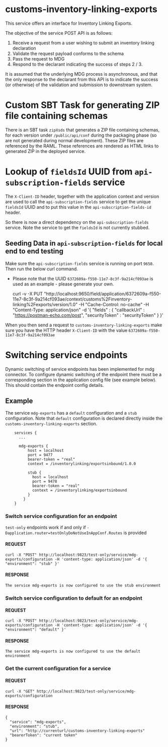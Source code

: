 # customs-inventory-linking-exports

This service offers an interface for Inventory Linking Exports.

The objective of the service POST API is as follows:

1. Receive a request from a user wishing to submit an inventory linking declaration
2. Validate the request payload conforms to the schema
3. Pass the request to MDG
4. Respond to the declarant indicating the success of steps 2 / 3.

It is assumed that the underlying MDG process is asynchronous, and that the only response to the declarant from this API is to indicate the success (or otherwise) of the validation and submission to downstream system.

# Custom SBT Task for generating ZIP file containing schemas
There is an SBT task `zipXsds` that generates a ZIP file containing schemas, for each version under `/public/api/conf` 
during the packaging phase (so are not generated during normal development). These ZIP files are referenced by the RAML. 
 These references are rendered as HTML links to generated ZIP in the deployed service. 

# Lookup of `fieldsId` UUID from `api-subscription-fields` service
The `X-Client-ID` header, together with the application context and version are used
 to call the `api-subscription-fields` service to get the unique `fieldsId` UUID and to put this value in the `api-subscription-fields-id`
 header.    

So there is now a direct dependency on the `api-subscription-fields` service. Note the service to get the `fieldsId` is not currently stubbed. 

## Seeding Data in `api-subscription-fields` for local end to end testing

Make sure the `api-subscription-fields` service is running on port `9650`. Then run the below curl command.
 - Please note that the UUID `6372609a-f550-11e7-8c3f-9a214cf093ae` is used as an example - please generate your own.

    curl -v -X PUT "http://localhost:9650/field/application/6372609a-f550-11e7-8c3f-9a214cf093ae/context/customs%2Finventory-linking%2Fexports/version/1.0" -H "Cache-Control: no-cache" -H "Content-Type: application/json" -d '{ "fields" : { "callbackUrl" : "https://postman-echo.com/post", "securityToken" : "securityToken" } }'

When you then send a request to `customs-inventory-linking-exports` make sure you have the HTTP header `X-Client-ID` with the value `6372609a-f550-11e7-8c3f-9a214cf093ae`    


# Switching service endpoints

Dynamic switching of service endpoints has been implemented for mdg connector. To configure dynamic
switching of the endpoint there must be a corresponding section in the application config file
(see example below). This should contain the endpoint config details.


## Example
The service `mdg-exports` has a `default` configuration and a `stub` configuration. Note
that `default` configuration is declared directly inside the `customs-inventory-linking-exports` section.

        services {
          ...

          mdg-exports {
              host = localhost
              port = 9477
              bearer-token = "real"
              context = /inventorylinking/exportsinbound/1.0.0
            
              stub {
                host = localhost
                port = 9478
                bearer-token = "real"
                context = /inventorylinking/exportsinbound
              }
            }
        }
    
### Switch service configuration for an endpoint
`test-only` endpoints work if and only if `-Dapplication.router=testOnlyDoNotUseInAppConf.Routes` is provided

#### REQUEST
    curl -X "POST" http://localhost:9823/test-only/service/mdg-exports/configuration -H 'content-type: application/json' -d '{ "environment": "stub" }'

#### RESPONSE

    The service mdg-exports is now configured to use the stub environment

### Switch service configuration to default for an endpoint

#### REQUEST

    curl -X "POST" http://localhost:9823/test-only/service/mdg-exports/configuration -H 'content-type: application/json' -d '{ "environment": "default" }'

#### RESPONSE

    The service mdg-exports is now configured to use the default environment

### Get the current configuration for a service

#### REQUEST

    curl -X "GET" http://localhost:9823/test-only/service/mdg-exports/configuration

#### RESPONSE

    {
      "service": "mdg-exports",
      "environment": "stub",
      "url": "http://currenturl/customs-inventory-linking-exports"
      "bearerToken": "current token"
    }
